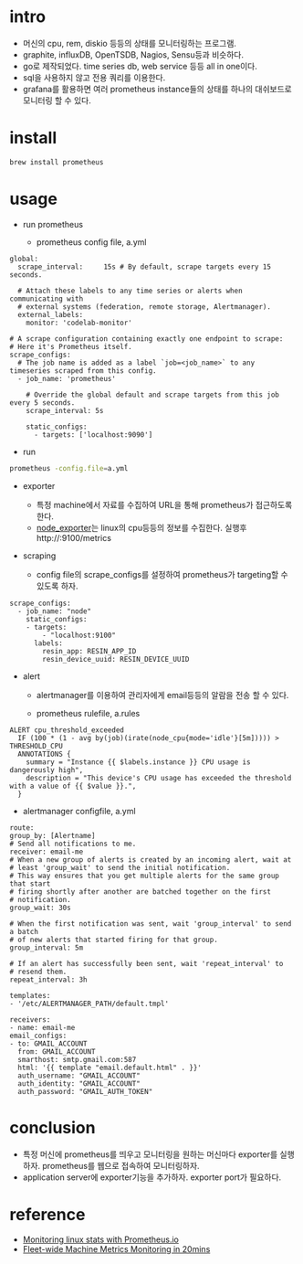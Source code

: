 # intro

- 머신의 cpu, rem, diskio 등등의 상태를 모니터링하는 프로그램.
- graphite, influxDB, OpenTSDB, Nagios, Sensu등과 비슷하다.
- go로 제작되었다. time series db, web service 등등 all in one이다.
- sql을 사용하지 않고 전용 쿼리를 이용한다.
- grafana를 활용하면 여러 prometheus instance들의 상태를 하나의 대쉬보드로 모니터링 할 수 있다.

# install

```bash
brew install prometheus
```

# usage

- run prometheus

  - prometheus config file, a.yml

```
global:
  scrape_interval:     15s # By default, scrape targets every 15 seconds.

  # Attach these labels to any time series or alerts when communicating with
  # external systems (federation, remote storage, Alertmanager).
  external_labels:
    monitor: 'codelab-monitor'

# A scrape configuration containing exactly one endpoint to scrape:
# Here it's Prometheus itself.
scrape_configs:
  # The job name is added as a label `job=<job_name>` to any timeseries scraped from this config.
  - job_name: 'prometheus'

    # Override the global default and scrape targets from this job every 5 seconds.
    scrape_interval: 5s

    static_configs:
      - targets: ['localhost:9090']
```

  - run

```bash
prometheus -config.file=a.yml
```

- exporter
  - 특정 machine에서 자료를 수집하여 URL을 통해 prometheus가 접근하도록 한다.
  - [node_exporter](https://github.com/prometheus/node_exporter)는
    linux의 cpu등등의 정보를 수집한다. 실행후
    http://<your-device-ip>:9100/metrics

- scraping
  - config file의 scrape_configs를 설정하여 prometheus가 targeting할 수 있도록 하자.
  
```
scrape_configs:  
  - job_name: "node"
    static_configs:
    - targets:
        - "localhost:9100"
      labels:
        resin_app: RESIN_APP_ID
        resin_device_uuid: RESIN_DEVICE_UUID
```
  
- alert
  - alertmanager를 이용하여 관리자에게 email등등의 알람을 전송 할 수 있다.
  
  - prometheus rulefile, a.rules

```
ALERT cpu_threshold_exceeded  
  IF (100 * (1 - avg by(job)(irate(node_cpu{mode='idle'}[5m])))) > THRESHOLD_CPU
  ANNOTATIONS {
    summary = "Instance {{ $labels.instance }} CPU usage is dangerously high",
    description = "This device's CPU usage has exceeded the threshold with a value of {{ $value }}.",
  }
```
  
  - alertmanager configfile, a.yml
  
  ```
route:  
  group_by: [Alertname]
  # Send all notifications to me.
  receiver: email-me
  # When a new group of alerts is created by an incoming alert, wait at
  # least 'group_wait' to send the initial notification.
  # This way ensures that you get multiple alerts for the same group that start
  # firing shortly after another are batched together on the first
  # notification.
  group_wait: 30s

  # When the first notification was sent, wait 'group_interval' to send a batch
  # of new alerts that started firing for that group.
  group_interval: 5m

  # If an alert has successfully been sent, wait 'repeat_interval' to
  # resend them.
  repeat_interval: 3h

templates:  
- '/etc/ALERTMANAGER_PATH/default.tmpl'

receivers:  
- name: email-me
  email_configs:
  - to: GMAIL_ACCOUNT
    from: GMAIL_ACCOUNT
    smarthost: smtp.gmail.com:587
    html: '{{ template "email.default.html" . }}'
    auth_username: "GMAIL_ACCOUNT"
    auth_identity: "GMAIL_ACCOUNT"
    auth_password: "GMAIL_AUTH_TOKEN"
```

# conclusion

- 특정 머신에 prometheus를 띄우고 모니터링을 원하는 머신마다 exporter를 실행하자. prometheus를 웹으로 접속하여 모니터링하자.
- application server에 exporter기능을 추가하자. exporter port가 필요하다.

# reference

- [Monitoring linux stats with Prometheus.io](https://resin.io/blog/monitoring-linux-stats-with-prometheus-io/)
- [Fleet-wide Machine Metrics Monitoring in 20mins](https://resin.io/blog/prometheusv2/)
